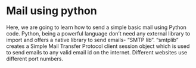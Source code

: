 # Mail using python
  Here, we are going to learn how to send a simple basic mail using Python code. Python, being a powerful language don’t need any external   library to import and offers a native library to send emails- “SMTP lib”. “smtplib” creates a Simple Mail Transfer Protocol client         session object which is used to send emails to any valid email id on the internet. Different websites use different port numbers.
